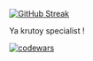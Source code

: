 [![GitHub Streak](https://github-readme-streak-stats.herokuapp.com/?user=PudovAlexey&theme=dark)](https://git.io/streak-stats)

<p>Ya krutoy specialist !</p>

[![codewars](https://www.codewars.com/users/Alexej177/badges/large)](https://www.codewars.com/users/Alexej177)   